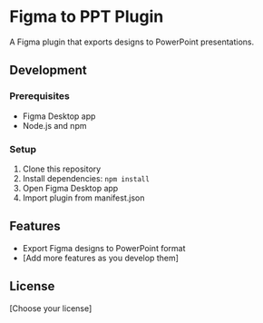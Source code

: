 # Figma to PPT Plugin

A Figma plugin that exports designs to PowerPoint presentations.

## Development

### Prerequisites
- Figma Desktop app
- Node.js and npm

### Setup
1. Clone this repository
2. Install dependencies: `npm install`
3. Open Figma Desktop app
4. Import plugin from manifest.json

## Features
- Export Figma designs to PowerPoint format
- [Add more features as you develop them]

## License
[Choose your license]
